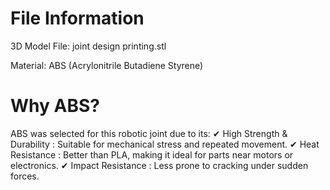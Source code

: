 # File Information
3D Model File: joint design printing.stl

Material: ABS (Acrylonitrile Butadiene Styrene)



# Why ABS?
ABS was selected for this robotic joint due to its:
✔ High Strength & Durability : Suitable for mechanical stress and repeated movement.
✔ Heat Resistance : Better than PLA, making it ideal for parts near motors or electronics.
✔ Impact Resistance : Less prone to cracking under sudden forces.
